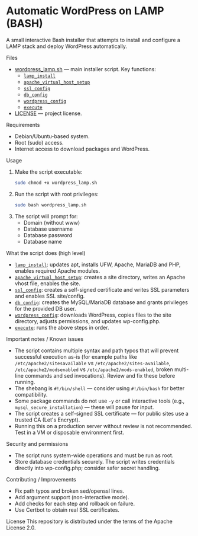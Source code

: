 # Automatic WordPress on LAMP (BASH)

A small interactive Bash installer that attempts to install and configure a LAMP stack and deploy WordPress automatically.

Files

- [wordpress_lamp.sh](wordpress_lamp.sh) — main installer script. Key functions:
  - [`lamp_install`](wordpress_lamp.sh)
  - [`apache_virtual_host_setup`](wordpress_lamp.sh)
  - [`ssl_config`](wordpress_lamp.sh)
  - [`db_config`](wordpress_lamp.sh)
  - [`wordpress_config`](wordpress_lamp.sh)
  - [`execute`](wordpress_lamp.sh)
- [LICENSE](LICENSE) — project license.

Requirements

- Debian/Ubuntu-based system.
- Root (sudo) access.
- Internet access to download packages and WordPress.

Usage

1. Make the script executable:
   ```sh
   sudo chmod +x wordpress_lamp.sh
   ```
2. Run the script with root privileges:
   ```sh
   sudo bash wordpress_lamp.sh
   ```
3. The script will prompt for:
   - Domain (without www)
   - Database username
   - Database password
   - Database name

What the script does (high level)

- [`lamp_install`](wordpress_lamp.sh): updates apt, installs UFW, Apache, MariaDB and PHP, enables required Apache modules.
- [`apache_virtual_host_setup`](wordpress_lamp.sh): creates a site directory, writes an Apache vhost file, enables the site.
- [`ssl_config`](wordpress_lamp.sh): creates a self-signed certificate and writes SSL parameters and enables SSL site/config.
- [`db_config`](wordpress_lamp.sh): creates the MySQL/MariaDB database and grants privileges for the provided DB user.
- [`wordpress_config`](wordpress_lamp.sh): downloads WordPress, copies files to the site directory, adjusts permissions, and updates wp-config.php.
- [`execute`](wordpress_lamp.sh): runs the above steps in order.

Important notes / Known issues

- The script contains multiple syntax and path typos that will prevent successful execution as-is (for example paths like `/etc/apache2/sitesavailable` vs `/etc/apache2/sites-available`, `/etc/apache2/modsenabled` vs `/etc/apache2/mods-enabled`, broken multi-line commands and sed invocations). Review and fix these before running.
- The shebang is `#!/bin/shell` — consider using `#!/bin/bash` for better compatibility.
- Some package commands do not use `-y` or call interactive tools (e.g., `mysql_secure_installation`) — these will pause for input.
- The script creates a self-signed SSL certificate — for public sites use a trusted CA (Let's Encrypt).
- Running this on a production server without review is not recommended. Test in a VM or disposable environment first.

Security and permissions

- The script runs system-wide operations and must be run as root.
- Store database credentials securely. The script writes credentials directly into wp-config.php; consider safer secret handling.

Contributing / Improvements

- Fix path typos and broken sed/openssl lines.
- Add argument support (non-interactive mode).
- Add checks for each step and rollback on failure.
- Use Certbot to obtain real SSL certificates.

License
This repository is distributed under the terms of the Apache License 2.0.
